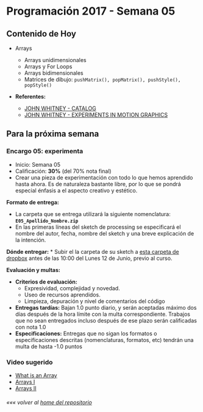 # Programación 2017 - Semana 05
## Contenido de Hoy
* Arrays
  * Arrays unidimensionales
  * Arrays y For Loops
  * Arrays bidimensionales
  * Matrices de dibujo: `pushMatrix(), popMatrix(), pushStyle(), popStyle()`

* **Referentes:**
  * [JOHN WHITNEY - CATALOG](https://www.youtube.com/watch?v=TbV7loKp69s)
  * [JOHN WHITNEY - EXPERIMENTS IN MOTION GRAPHICS](https://www.youtube.com/watch?v=TbV7loKp69s)

## Para la próxima semana
### Encargo 05: experimenta
  * Inicio: Semana 05
  * Calificación: **30%** (del 70% nota final)
  * Crear una pieza de experimentación con todo lo que hemos aprendido hasta ahora. Es de naturaleza bastante libre, por lo que se pondrá especial énfasis a el aspecto creativo y estético.

  **Formato de entrega:**
  * La carpeta que se entrega utilizará la siguiente nomenclatura: **`E05_Apellido_Nombre.zip`**
  * En las primeras líneas del sketch de processing se especificará el nombre del autor, fecha, nombre del sketch y una breve explicación de la intención.

  **Dónde entregar:**
    * Subir el la carpeta de su sketch a [esta carpeta de dropbox](
https://www.dropbox.com/request/JKPaPCWhBuVPtkbNLJ86) antes de las 10:00 del Lunes 12 de Junio, previo al curso.


  **Evaluación y multas:**
  * **Criterios de evaluación:**
  	* Expresividad, complejidad y novedad.
    * Useo de recursos aprendidos.
  	* Limpieza, depuración y nivel de comentarios del código
  * **Entregas tardías:**
  Bajan 1.0 punto diario, y serán aceptadas máximo dos días después de la hora límite con la multa correspondiente. Trabajos que no sean entregados incluso después de ese plazo serán calificadas con nota 1.0
  * **Especificaciones:**
  Entregas que no sigan los formatos o especificaciones descritas (nomenclaturas, formatos, etc) tendrán una multa de hasta -1.0 puntos

### Video sugerido
* [What is an Array](https://www.youtube.com/watch?v=NptnmWvkbTw)
* [Arrays I](https://www.acamica.com/clases/391/programacion-creativa-con-processing/arrays)
* [Arrays II](https://www.acamica.com/clases/410/programacion-creativa-con-processing/arrays-ii)

###### *««« volver al [home del repositorio](https://github.com/Franzel/UDD_Programacion_2017_1sem)*
